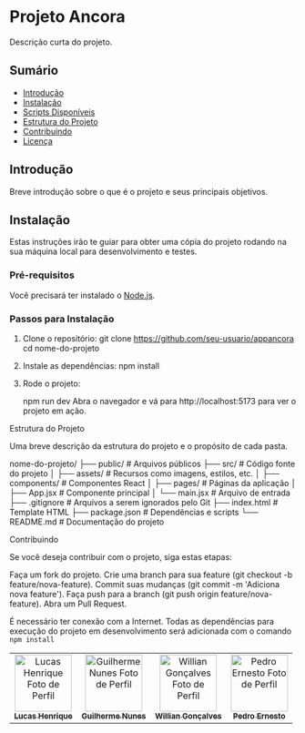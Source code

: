 # Projeto Ancora

Descrição curta do projeto.

## Sumário

- [Introdução](#introdução)
- [Instalação](#instalação)
- [Scripts Disponíveis](#scripts-disponíveis)
- [Estrutura do Projeto](#estrutura-do-projeto)
- [Contribuindo](#contribuindo)
- [Licença](#licença)

## Introdução

Breve introdução sobre o que é o projeto e seus principais objetivos.

## Instalação

Estas instruções irão te guiar para obter uma cópia do projeto rodando na sua máquina local para desenvolvimento e testes.

### Pré-requisitos

Você precisará ter instalado o [Node.js](https://nodejs.org/).

### Passos para Instalação

1. Clone o repositório:
   git clone https://github.com/seu-usuario/appancora
   cd nome-do-projeto

2. Instale as dependências:
   npm install

3. Rode o projeto:

   npm run dev
   Abra o navegador e vá para http://localhost:5173 para ver o projeto em ação.

Estrutura do Projeto

Uma breve descrição da estrutura do projeto e o propósito de cada pasta.

nome-do-projeto/
├── public/ # Arquivos públicos
├── src/ # Código fonte do projeto
│ ├── assets/ # Recursos como imagens, estilos, etc.
│ ├── components/ # Componentes React
│ ├── pages/ # Páginas da aplicação
│ ├── App.jsx # Componente principal
│ └── main.jsx # Arquivo de entrada
├── .gitignore # Arquivos a serem ignorados pelo Git
├── index.html # Template HTML
├── package.json # Dependências e scripts
└── README.md # Documentação do projeto

Contribuindo

Se você deseja contribuir com o projeto, siga estas etapas:

Faça um fork do projeto.
Crie uma branch para sua feature (git checkout -b feature/nova-feature).
Commit suas mudanças (git commit -m 'Adiciona nova feature').
Faça push para a branch (git push origin feature/nova-feature).
Abra um Pull Request.

É necessário ter conexão com a Internet. Todas as dependências para execução do projeto em desenvolvimento será adicionada com o comando `npm install`

<table>
  <tr>
    <td align="center">
      <a href="#">
        <img src="https://avatars.githubusercontent.com/u/135673275?v=4" width="100px;" alt="Lucas Henrique Foto de Perfil "/><br>
        <sub>
          <b>Lucas Henrique</b>
        </sub>
      </a>
    </td>
    <td align="center">
      <a href="#">
        <img src="https://avatars.githubusercontent.com/u/123277481?v=4" width="100px;" alt="Guilherme Nunes Foto de Perfil"/><br>
        <sub>
          <b>Guilherme Nunes</b>
        </sub>
      </a>
    </td>
    <td align="center">
      <a href="#">
        <img src="https://avatars.githubusercontent.com/u/118922633?v=4" width="100px;" alt="Willian Gonçalves Foto de Perfil"/><br>
        <sub>
          <b>Willian Gonçalves</b>
        </sub>
      </a>
    </td>
    <td align="center">
      <a href="#">
        <img src="https://avatars.githubusercontent.com/u/121178343?v=4" width="100px;" alt="Pedro Ernesto Foto de Perfil"/><br>
        <sub>
          <b>Pedro Ernesto</b>
        </sub>
      </a>
    </td>
  </tr>
</table>
